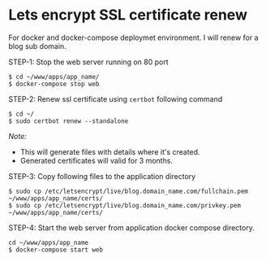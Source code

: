 # Lets encrypt SSL certificate renew 

For docker and docker-compose deploymet environment. I will renew for a blog sub domain.

STEP-1: Stop the web server running on 80 port 
```
$ cd ~/www/apps/app_name/
$ docker-compose stop web
```

STEP-2: Renew ssl certificate using ```certbot``` following command
```
$ cd ~/
$ sudo certbot renew --standalone
```

*Note:* 
- This will generate files with details where it's created.
- Generated certificates will valid for 3 months.

STEP-3: Copy following files to the application directory
``` 
$ sudo cp /etc/letsencrypt/live/blog.domain_name.com/fullchain.pem ~/www/apps/app_name/certs/
$ sudo cp /etc/letsencrypt/live/blog.domain_name.com/privkey.pem ~/www/apps/app_name/certs/
```

STEP-4: Start the web server from application docker compose directory.
```
cd ~/www/apps/app_name
$ docker-compose start web
```
